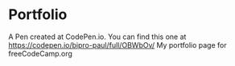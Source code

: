 # Portfolio
A Pen created at CodePen.io. You can find this one at https://codepen.io/bipro-paul/full/OBWbOv/   My portfolio page for freeCodeCamp.org  
